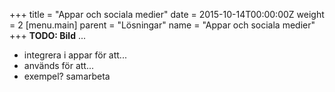 +++
title = "Appar och sociala medier"
date = 2015-10-14T00:00:00Z
weight = 2
[menu.main]
parent = "Lösningar"
name = "Appar och sociala medier"
+++
**TODO: Bild**
...
- integrera i appar för att...
- används för att...
- exempel? samarbeta
